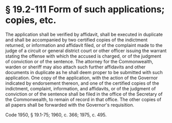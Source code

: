 # § 19.2-111 Form of such applications; copies, etc.

<p>The application shall be verified by affidavit, shall be executed in duplicate and shall be accompanied by two certified copies of the indictment returned, or information and affidavit filed, or of the complaint made to the judge of a circuit or general district court or other officer issuing the warrant stating the offense with which the accused is charged, or of the judgment of conviction or of the sentence. The attorney for the Commonwealth, warden or sheriff may also attach such further affidavits and other documents in duplicate as he shall deem proper to be submitted with such application. One copy of the application, with the action of the Governor indicated by endorsement thereon, and one of the certified copies of the indictment, complaint, information, and affidavits, or of the judgment of conviction or of the sentence shall be filed in the office of the Secretary of the Commonwealth, to remain of record in that office. The other copies of all papers shall be forwarded with the Governor's requisition.</p><p>Code 1950, § 19.1-75; 1960, c. 366; 1975, c. 495.</p>